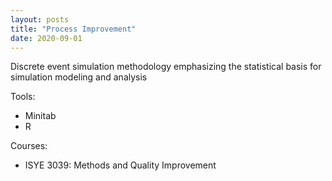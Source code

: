 ```yaml
---
layout: posts
title: "Process Improvement"
date: 2020-09-01
---
```

Discrete event simulation methodology emphasizing the statistical basis for simulation modeling and analysis

Tools:
* Minitab
* R

Courses:
* ISYE 3039: Methods and Quality Improvement
